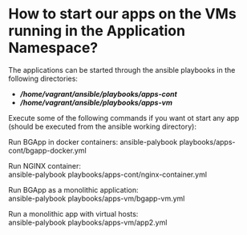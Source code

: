 # How to start our apps on the VMs running in the Application Namespace?

The applications can be started through the ansible playbooks in the following directories:
 - ***/home/vagrant/ansible/playbooks/apps-cont***
 - ***/home/vagrant/ansible/playbooks/apps-vm***

Execute some of the following commands if you want ot start any app (should be executed from the ansible working directory):

Run BGApp in docker containers:
    ansible-palybook playbooks/apps-cont/bgapp-docker.yml

Run NGINX container:   
    ansible-palybook playbooks/apps-cont/nginx-container.yml

Run BGApp as a monolithic application:    
    ansible-palybook playbooks/apps-vm/bgapp-vm.yml

Run a monolithic app with virtual hosts:   
    ansible-palybook playbooks/apps-vm/app2.yml